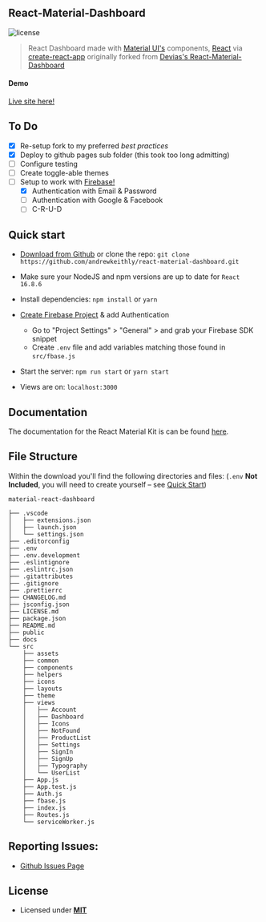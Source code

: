 ## React-Material-Dashboard

![license](https://img.shields.io/badge/license-MIT-blue.svg)

> React Dashboard made with [Material UI's](https://material-ui.com/) components, [React](https://reactjs.org/) via [create-react-app](https://facebook.github.io/create-react-app) originally forked from [Devias's React-Material-Dashboard](https://react-material-dashboard.devias.io/dashboard)

#### Demo

[Live site here!](https://andrewkeithly.github.io/react-material-dashboard)

## To Do

- [x] Re-setup fork to my preferred _best practices_
- [x] Deploy to github pages sub folder (this took too long admitting)
- [ ] Configure testing
- [ ] Create toggle-able themes
- [ ] Setup to work with [Firebase!](https://firebase.google.com/)
  - [x] Authentication with Email & Password
  - [ ] Authentication with Google & Facebook
  - [ ] C-R-U-D

## Quick start

- [Download from Github](https://github.com/andrewkeithly/react-material-dashboard/archive/master.zip) or clone the repo: `git clone https://github.com/andrewkeithly/react-material-dashboard.git`

- Make sure your NodeJS and npm versions are up to date for `React 16.8.6`

- Install dependencies: `npm install` or `yarn`

- [Create Firebase Project](https://console.firebase.google.com/) & add Authentication

  - Go to "Project Settings" > "General" > and grab your Firebase SDK snippet
  - Create `.env` file and add variables matching those found in `src/fbase.js`

- Start the server: `npm run start` or `yarn start`

- Views are on: `localhost:3000`

## Documentation

The documentation for the React Material Kit is can be found [here](https://material-ui.com).

## File Structure

Within the download you'll find the following directories and files:
(`.env` **Not Included**, you will need to create yourself – see [Quick Start](#Quick-Start))

```
material-react-dashboard

├── .vscode
│	├── extensions.json
│	├── launch.json
│	└── settings.json
├── .editorconfig
├── .env
├── .env.development
├── .eslintignore
├── .eslintrc.json
├── .gitattributes
├── .gitignore
├── .prettierrc
├── CHANGELOG.md
├── jsconfig.json
├── LICENSE.md
├── package.json
├── README.md
├── public
├── docs
└── src
	├── assets
	├── common
	├── components
	├── helpers
	├── icons
	├── layouts
	├── theme
	├── views
	│	├── Account
	│	├── Dashboard
	│	├── Icons
	│	├── NotFound
	│	├── ProductList
	│	├── Settings
	│	├── SignIn
	│	├── SignUp
	│	├── Typography
	│	└── UserList
	├── App.js
	├── App.test.js
	├── Auth.js
	├── fbase.js
	├── index.js
	├── Routes.js
	└── serviceWorker.js
```

## Reporting Issues:

- [Github Issues Page](https://github.com/andrewkeithly/react-material-dashboard/issues)

## License

- Licensed under [**MIT**](https://github.com/andrewkeithly/react-material-dashboard/blob/master/LICENSE.md)
